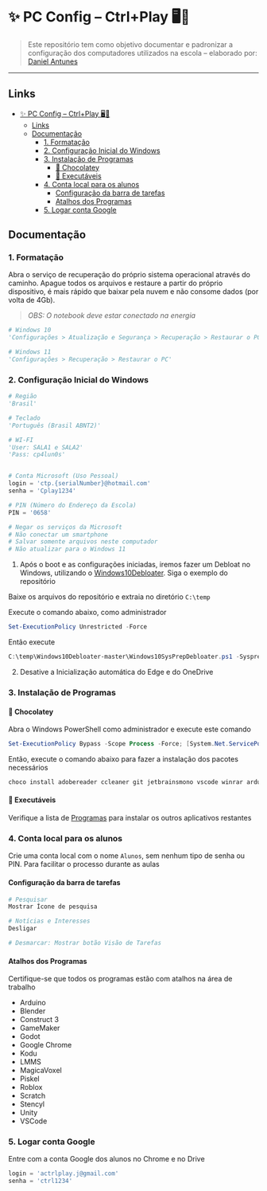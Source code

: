 # ✨ PC Config – Ctrl+Play 🖥️🚀
> Este repositório tem como objetivo documentar e padronizar a configuração dos computadores utilizados na escola – elaborado por: [Daniel Antunes](https://github.com/dannesx)
---
## Links
- [✨ PC Config – Ctrl+Play 🖥️🚀](#-pc-config--ctrlplay-️)
  - [Links](#links)
  - [Documentação](#documentação)
    - [1. Formatação](#1-formatação)
    - [2. Configuração Inicial do Windows](#2-configuração-inicial-do-windows)
    - [3. Instalação de Programas](#3-instalação-de-programas)
      - [🍫 Chocolatey](#-chocolatey)
      - [🤖 Executáveis](#-executáveis)
    - [4. Conta local para os alunos](#4-conta-local-para-os-alunos)
      - [Configuração da barra de tarefas](#configuração-da-barra-de-tarefas)
      - [Atalhos dos Programas](#atalhos-dos-programas)
    - [5. Logar conta Google](#5-logar-conta-google)
## Documentação

### 1. Formatação
Abra o serviço de recuperação do próprio sistema operacional através do caminho. Apague todos os arquivos e restaure a partir do próprio dispositivo, é mais rápido que baixar pela nuvem e não consome dados (por volta de 4Gb).

> *OBS: O notebook deve estar conectado na energia*

```python
# Windows 10
'Configurações > Atualização e Segurança > Recuperação > Restaurar o PC'

# Windows 11
'Configurações > Recuperação > Restaurar o PC'
``` 
### 2. Configuração Inicial do Windows

```python
# Região
'Brasil'

# Teclado 
'Português (Brasil ABNT2)'

# WI-FI
'User: SALA1 e SALA2'
'Pass: cp4lun0s'


# Conta Microsoft (Uso Pessoal)
login = 'ctp.{serialNumber}@hotmail.com'
senha = 'Cplay1234'

# PIN (Número do Endereço da Escola)
PIN = '0658'

# Negar os serviços da Microsoft
# Não conectar um smartphone 
# Salvar somente arquivos neste computador
# Não atualizar para o Windows 11
```

1. Após o boot e as configurações iniciadas, iremos fazer um Debloat no Windows, utilizando o [Windows10Debloater](https://github.com/Sycnex/Windows10Debloater). Siga o exemplo do repositório

Baixe os arquivos do repositório e extraia no diretório `C:\temp`

Execute o comando abaixo, como administrador
```powershell
Set-ExecutionPolicy Unrestricted -Force
```
Então execute
```powershell
C:\temp\Windows10Debloater-master\Windows10SysPrepDebloater.ps1 -Sysprep -Debloat -Privacy
```

2. Desative a Inicialização automática do Edge e do OneDrive

### 3. Instalação de Programas

#### 🍫 Chocolatey
Abra o Windows PowerShell como administrador e execute este comando
```powershell
Set-ExecutionPolicy Bypass -Scope Process -Force; [System.Net.ServicePointManager]::SecurityProtocol = [System.Net.ServicePointManager]::SecurityProtocol -bor 3072; iex ((New-Object System.Net.WebClient).DownloadString('https://community.chocolatey.org/install.ps1'))
```

Então, execute o comando abaixo para fazer a instalação dos pacotes necessários

```powershell
choco install adobereader ccleaner git jetbrainsmono vscode winrar arduino blender nodejs python3 unity unity-hub xampp-81 googledrive -y
```

#### 🤖 Executáveis

Verifique a lista de [Programas](./Programas.md) para instalar os outros aplicativos restantes

### 4. Conta local para os alunos
Crie uma conta local com o nome `Alunos`, sem nenhum tipo de senha ou PIN. Para facilitar o processo durante as aulas

#### Configuração da barra de tarefas
```python
# Pesquisar
Mostrar Ícone de pesquisa

# Notícias e Interesses
Desligar

# Desmarcar: Mostrar botão Visão de Tarefas
```

#### Atalhos dos Programas
Certifique-se que todos os programas estão com atalhos na área de trabalho

- Arduino
- Blender
- Construct 3
- GameMaker
- Godot
- Google Chrome
- Kodu
- LMMS
- MagicaVoxel
- Piskel
- Roblox
- Scratch
- Stencyl
- Unity
- VSCode

### 5. Logar conta Google
Entre com a conta Google dos alunos no Chrome e no Drive
```python
login = 'actrlplay.j@gmail.com'
senha = 'ctrl1234'
